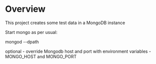 # Overview

This project creates some test data in a MongoDB instance

Start mongo as per usual:

 mongod --dpath <path to your data directoy>
 
 optional - override Mongodb host and port with environment variables  - MONGO_HOST and MONGO_PORT
 
